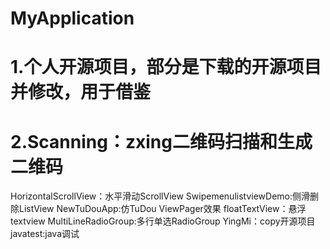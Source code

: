 # MyApplication
# 1.个人开源项目，部分是下载的开源项目并修改，用于借鉴
# 2.Scanning：zxing二维码扫描和生成二维码
  HorizontalScrollView：水平滑动ScrollView
  SwipemenulistviewDemo:侧滑删除ListView
  NewTuDouApp:仿TuDou ViewPager效果
  floatTextView：悬浮textview
  MultiLineRadioGroup:多行单选RadioGroup
  YingMi：copy开源项目
  javatest:java调试
